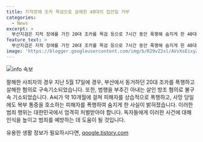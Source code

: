 ```yaml
---
title: 지적장애 조카 목검으로 살해한 40대의 집안일 거부
categories:
  - News
excerpt: >
  부산지검은 지적 장애를 가진 20대 조카를 목검 등으로 7시간 동안 폭행해 숨지게 한 40대 A씨를 구속기소했다. A씨는 조카가 집안일을 거부한 이유로 범행을 저질렀으며, 아내 B씨도 살인 방조 혐의로 기소됐다. 검찰은 A씨가 10개월에 걸쳐 피해자를 폭행하고, 사망 당일에도 마구 폭행했음을 확인했다.
feature_text: >
  부산지검은 지적 장애를 가진 20대 조카를 목검 등으로 7시간 동안 폭행해 숨지게 한 40대 A씨를 구속기소했다. A씨는 조카가 집안일을 거부한 이유로 범행을 저질렀으며, 아내 B씨도 살인 방조 혐의로 기소됐다. 검찰은 A씨가 10개월에 걸쳐 피해자를 폭행하고, 사망 당일에도 마구 폭행했음을 확인했다.
image: 'https://blogger.googleusercontent.com/img/b/R29vZ2xl/AVvXsEixyZcFfHzMRdzZMjFBmAUKJYCLCGyLL1o632UiGVXcaFdKo_bkvkuCioo0uUKlGfBVcT3P84aROyZIXSBEx3Aw5nCQ3pTgDom1WDC4m8eifvWiAmWEEVb4x6G_l8C0QH225ldMjyaFvpxGEBGNO37VmDTDMHGhJPq73UglMfDca1-0aw/s1600/blogspot.png'
---
```


<p><img src="https://blogger.googleusercontent.com/img/b/R29vZ2xl/AVvXsEixyZcFfHzMRdzZMjFBmAUKJYCLCGyLL1o632UiGVXcaFdKo_bkvkuCioo0uUKlGfBVcT3P84aROyZIXSBEx3Aw5nCQ3pTgDom1WDC4m8eifvWiAmWEEVb4x6G_l8C0QH225ldMjyaFvpxGEBGNO37VmDTDMHGhJPq73UglMfDca1-0aw/s1600/blogspot.png" alt="info 속보" /></p>

<p>팔해한 사죄자의 경우 지난 5월 17일에 경우, 부산에서 동거하던 20대 조카를 폭행하고 살해한 혐의로 구속기소되었습니다. 또한, 범행을 부추긴 아내는 살인 방조 혐의로 불구속 기소되었습니다. A씨가 약 10개월에 걸쳐 피해자를 상습적으로 폭행하고, 사망 당일에도 복부 통증을 호소하는 피해자를 폭행하여 숨지게 한 사실이 밝혀졌습니다. 이러한 범죄 행위는 대한민국에서 엄격히 처벌받아야 합니다. 독자들에게 이러한 사건에 대해 인식을 높이고 범죄를 예방하는 데 도움이 될 것입니다.</p>
유용한 생활 정보가 필요하시다면, <a href="https://qoogle.tistory.com" rel="dofollow">qoogle.tistory.com</a>


